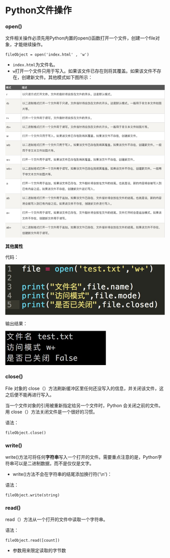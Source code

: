 # Python文件操作

### open()

文件相关操作必须先用Python内置的open()函数打开一个文件，创建一个file对象，才能继续操作。

	fileObject = open('index.html' , 'w')
* `index.html`为文件名。
* `w`打开一个文件只用于写入。如果该文件已存在则将其覆盖。如果该文件不存在，创建新文件。其他模式如下图所示：

![](image/20180512113011.jpeg)

**其他属性**

代码：

![](image/20180512113012.jpeg)

输出结果：

![](image/2018051203.jpeg)

### close()

File 对象的 close（）方法刷新缓冲区里任何还没写入的信息，并关闭该文件，这之后便不能再进行写入。

当一个文件对象的引用被重新指定给另一个文件时，Python 会关闭之前的文件。用 close（）方法关闭文件是一个很好的习惯。

语法：

	fileObject.close()
	
### write()

write()方法可将任何**字符串**写入一个打开的文件。需要重点注意的是，Python字符串可以是二进制数据，而不是仅仅是文字。

* write()方法不会在字符串的结尾添加换行符('\n')：

语法：
	
	fileObject.write(string)
	
### read()

read（）方法从一个打开的文件中读取一个字符串。

语法：

	fileObject.read([count])
	
* 参数用来限定读取的字节数